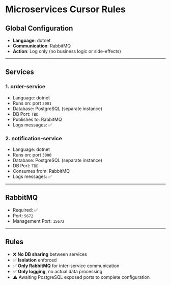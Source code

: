 # Microservices Cursor Rules

## Global Configuration
- **Language**: dotnet
- **Communication**: RabbitMQ
- **Action**: Log only (no business logic or side-effects)

---

## Services

### 1. order-service
- Language: dotnet  
- Runs on: port `3001`  
- Database: PostgreSQL (separate instance)  
- DB Port: `TBD`  
- Publishes to: RabbitMQ  
- Logs messages: ✅

### 2. notification-service
- Language: dotnet  
- Runs on: port `3000`  
- Database: PostgreSQL (separate instance)  
- DB Port: `TBD`  
- Consumes from: RabbitMQ  
- Logs messages: ✅

---

## RabbitMQ
- Required: ✅  
- Port: `5672`  
- Management Port: `15672`

---

## Rules
- ❌ **No DB sharing** between services  
- ✅ **Isolation** enforced  
- ✅ **Only RabbitMQ** for inter-service communication  
- ✅ **Only logging**, no actual data processing  
- ⚠️ Awaiting PostgreSQL exposed ports to complete configuration

